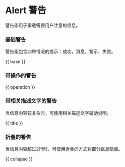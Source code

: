 # Alert 警告

警告条用于承载需要用户注意的信息。

### 基础警告

警告条包含四种情况的提示：成功，消息，警示，失败。

{{ base }}

### 带操作的警告

{{ operation }}

### 带相关描述文字的警告

当信息内容较复杂时，可使用相关描述文字辅助说明。

{{ title }}

### 折叠的警告

当信息内容超过2行时，可使用折叠的方式将部分信息隐藏。

{{ collapse }}

